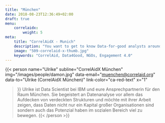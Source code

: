 ```yaml
---
title: "München"
date: 2018-08-23T12:36:49+02:00
draft: true
menu: 
    correlaidx:
        weight: 5
meta:
    title: "CorrelAidX - Munich"
    description: "You want to get to know Data-for-good analysts around you and use data for social good? In this case, you are interested in CorrelAidX!"
    image: "509-correlaid-x-thumb.jpg"
    keywords: "CorrelAid, Data4Good, NGOs, Engagement 4.0"
---
```


{{< person 
    name="Ulrike"
    subline="CorrelAidX München"
    img="/images/people/damon.jpg"
    data-email="muenchen@correlaid.org"
    data-to="Ulrike (CorrelAidX München)"
    link-color="ca-red-text"
    x="1"
>}}
Ulrike ist Data Scientist bei IBM und eure Ansprechpartnerin für den Raum München.
Sie begeistert an Datenanalyse vor allem das Aufdecken von verdeckten Strukturen und möchte mit ihrer Arbeit zeigen, dass Daten nicht nur ein Kapital großer Organisationen sind sondern auch das Potenzial haben im sozialen Bereich viel zu bewegen.
{{< /person >}}
